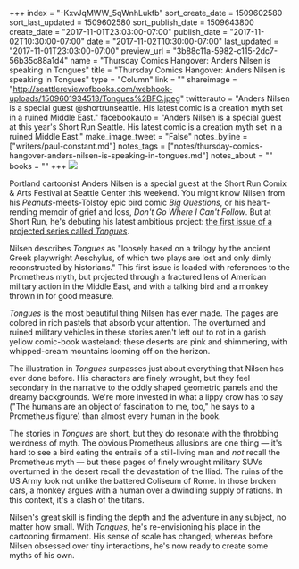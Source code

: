 +++
index = "-KxvJqMWW_5qWnhLukfb"
sort_create_date = 1509602580
sort_last_updated = 1509602580
sort_publish_date = 1509643800
create_date = "2017-11-01T23:03:00-07:00"
publish_date = "2017-11-02T10:30:00-07:00"
date = "2017-11-02T10:30:00-07:00"
last_updated = "2017-11-01T23:03:00-07:00"
preview_url = "3b88c11a-5982-c115-2dc7-56b35c88a1d4"
name = "Thursday Comics Hangover: Anders Nilsen is speaking in Tongues"
title = "Thursday Comics Hangover: Anders Nilsen is speaking in Tongues"
type = "Column"
link = ""
shareimage = "http://seattlereviewofbooks.com/webhook-uploads/1509601934513/Tongues%2BFC.jpeg"
twitterauto = "Anders Nilsen is a special guest @shortrunseattle. His latest comic is a creation myth set in a ruined Middle East."
facebookauto = "Anders Nilsen is a special guest at this year's Short Run Seattle. His latest comic is a creation myth set in a ruined Middle East."
make_image_tweet = "False"
notes_byline = ["writers/paul-constant.md"]
notes_tags = ["notes/thursday-comics-hangover-anders-nilsen-is-speaking-in-tongues.md"]
notes_about = ""
books = ""
+++
![](/webhook-uploads/1509601934513/Tongues%2BFC.jpeg)

Portland cartoonist Anders Nilsen is a special guest at the Short Run Comix & Arts Festival at Seattle Center this weekend. You might know Nilsen from his *Peanuts*-meets-Tolstoy epic bird comic *Big Questions*, or his heart-rending memoir of grief and loss, *Don't Go Where I Can't Follow*. But at Short Run, he's debuting his latest ambitious project: [the first issue of a projected series called *Tongues*](https://www.andersbrekhusnilsen.com/tongues/).

Nilsen describes *Tongues* as "loosely based on a trilogy by the ancient Greek playwright Aeschylus, of which two plays are lost and only dimly reconstructed by historians." This first issue is loaded with references to the Prometheus myth, but projected through a fractured lens of American military action in the Middle East, and with a talking bird and a monkey thrown in for good measure.

*Tongues* is the most beautiful thing Nilsen has ever made. The pages are colored in rich pastels that absorb your attention. The overturned and ruined military vehicles in these stories aren't left out to rot in a garish yellow comic-book wasteland; these deserts are pink and shimmering, with whipped-cream mountains looming off on the horizon.

The illustration in *Tongues* surpasses just about everything that Nilsen has ever done before. His characters are finely wrought, but they feel secondary in the narrative to the oddly shaped geometric panels and the dreamy backgrounds. We're more invested in what a lippy crow has to say ("The humans are an object of fascination to me, too," he says to a Prometheus figure) than almost every human in the book.

The stories in *Tongues* are short, but they do resonate with the throbbing weirdness of myth. The obvious Prometheus allusions are one thing — it's hard to see a bird eating the entrails of a still-living man and *not* recall the Prometheus myth — but these pages of finely wrought military SUVs overturned in the desert recall the devastation of the Iliad. The ruins of the US Army look not unlike the battered Coliseum of Rome. In those broken cars, a monkey argues with a human over a dwindling supply of rations. In this context, it's a clash of the titans.

Nilsen's great skill is finding the depth and the adventure in any subject, no matter how small. With *Tongues*, he's re-envisioning his place in the cartooning firmament. His sense of scale has changed; whereas before Nilsen obsessed over tiny interactions, he's now ready to create some myths of his own.

